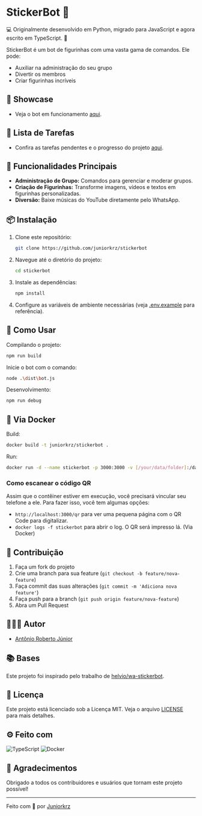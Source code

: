 # StickerBot 🤖

💻 Originalmente desenvolvido em Python, migrado para JavaScript e agora escrito em TypeScript. 🎉

StickerBot é um bot de figurinhas com uma vasta gama de comandos. Ele pode:
- Auxiliar na administração do seu grupo
- Divertir os membros
- Criar figurinhas incríveis

## 🤖 Showcase

- Veja o bot em funcionamento [aqui](https://api.whatsapp.com/send/?phone=5581973241677&text=!menu).

## 📝 Lista de Tarefas

- Confira as tarefas pendentes e o progresso do projeto [aqui](TODO.md).

## 🚀 Funcionalidades Principais

- **Administração de Grupo:** Comandos para gerenciar e moderar grupos.
- **Criação de Figurinhas:** Transforme imagens, vídeos e textos em figurinhas personalizadas.
- **Diversão:** Baixe músicas do YouTube diretamente pelo WhatsApp.

## 📦 Instalação

1. Clone este repositório:
    ```bash
    git clone https://github.com/juniorkrz/stickerbot
    ```
2. Navegue até o diretório do projeto:
    ```bash
    cd stickerbot
    ```
3. Instale as dependências:
    ```bash
    npm install
    ```
4. Configure as variáveis de ambiente necessárias (veja [.env.example](.env.example) para referência).

## 🚀 Como Usar

Compilando o projeto:
```bash
npm run build
```

Inicie o bot com o comando:
```bash
node .\dist\bot.js
```

Desenvolvimento:
```bash
npm run debug
```

## 🐳 Via Docker

Build:
```bash
docker build -t juniorkrz/stickerbot .
```

Run:
```bash
docker run -d --name stickerbot -p 3000:3000 -v [/your/data/folder]:/data juniorkrz/stickerbot
```

### Como escanear o código QR

Assim que o contêiner estiver em execução, você precisará vincular seu telefone a ele. Para fazer isso, você tem algumas opções:

- `http://localhost:3000/qr` para ver uma pequena página com o QR Code para digitalizar.
- `docker logs -f stickerbot` para abrir o log. O QR será impresso lá. (Via Docker)

## 🤝 Contribuição

1. Faça um fork do projeto
2. Crie uma branch para sua feature (`git checkout -b feature/nova-feature`)
3. Faça commit das suas alterações (`git commit -m 'Adiciona nova feature'`)
4. Faça push para a branch (`git push origin feature/nova-feature`)
5. Abra um Pull Request

## 👨🏻‍💻 Autor
- [Antônio Roberto Júnior](https://github.com/juniorkrz)

## 📚 Bases

Este projeto foi inspirado pelo trabalho de [helvio/wa-stickerbot](https://github.com/helv-io/wa-stickerbot).

## 📄 Licença

Este projeto está licenciado sob a Licença MIT. Veja o arquivo [LICENSE](LICENSE) para mais detalhes.

## ⚙ Feito com

![TypeScript](https://camo.githubusercontent.com/a00920b123df05b3df5e368e509f18bacd65bc5909698fb42be5f35063550f47/68747470733a2f2f696d672e736869656c64732e696f2f62616467652f747970657363726970742d2532333030374143432e7376673f7374796c653d666f722d7468652d6261646765266c6f676f3d74797065736372697074266c6f676f436f6c6f723d7768697465)
![Docker](https://camo.githubusercontent.com/8396abd667a0eca7d28cdb29ec63b6bf29a7854c7c3d467e6ece648c7e9b81e1/68747470733a2f2f696d672e736869656c64732e696f2f62616467652f646f636b65722d2532333064623765642e7376673f7374796c653d666f722d7468652d6261646765266c6f676f3d646f636b6572266c6f676f436f6c6f723d7768697465)

## 🌟 Agradecimentos

Obrigado a todos os contribuidores e usuários que tornam este projeto possível!

---

Feito com 💜 por [Juniorkrz](https://github.com/juniorkrz)